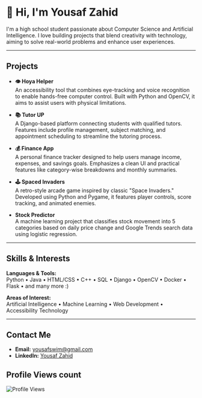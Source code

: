# 👋 Hi, I'm Yousaf Zahid

I'm a high school student passionate about Computer Science and Artificial Intelligence. I love building projects that blend creativity with technology, aiming to solve real-world problems and enhance user experiences.

---

##  Projects

- **👁️ Hoya Helper**  
  An accessibility tool that combines eye-tracking and voice recognition to enable hands-free computer control. Built with Python and OpenCV, it aims to assist users with physical limitations.

- **📚 Tutor UP**  
  A Django-based platform connecting students with qualified tutors. Features include profile management, subject matching, and appointment scheduling to streamline the tutoring process.

- **💰 Finance App**  
  A personal finance tracker designed to help users manage income, expenses, and savings goals. Emphasizes a clean UI and practical features like category-wise breakdowns and monthly summaries.

- **🕹️ Spaced Invaders**  
  A retro-style arcade game inspired by classic "Space Invaders." Developed using Python and Pygame, it features player controls, score tracking, and animated enemies.
  
- **Stock Predictor**  
  A machine learning project that classifies stock movement into 5 categories based on daily price change and Google Trends search data using logistic regression.



---

##  Skills & Interests

**Languages & Tools:**  
Python • Java • HTML/CSS • C++ • SQL • Django • OpenCV  • Docker  • Flask • and many more :)

**Areas of Interest:**  
Artificial Intelligence • Machine Learning • Web Development • Accessibility Technology

---

##  Contact Me

- **Email:** yousafswim@gmail.com  
- **LinkedIn:** [Yousaf Zahid](https://www.linkedin.com/in/yousaf-zahid/)

## Profile Views count
![Profile Views](https://komarev.com/ghpvc/?username=YousafZahid1&color=blue)
